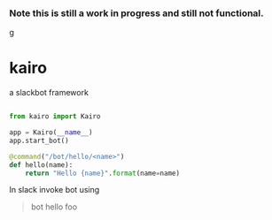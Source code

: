 ### Note this is still a work in progress and still not functional. 
g
# kairo
a slackbot framework


```python

from kairo import Kairo

app = Kairo(__name__)
app.start_bot()

@command("/bot/hello/<name>")
def hello(name):
    return "Hello {name}".format(name=name) 
```

 In slack invoke bot using
 > bot hello foo


